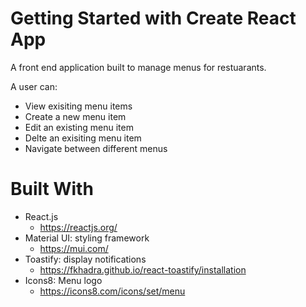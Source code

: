 # Getting Started with Create React App
A front end application built to manage menus for restuarants. 

A user can:
- View exisiting menu items
- Create a new menu item
- Edit an existing menu item
- Delte an exisiting menu item
- Navigate between different menus

# Built With

- React.js 
    - https://reactjs.org/
- Material UI: styling framework 
    - https://mui.com/
- Toastify: display notifications
    - https://fkhadra.github.io/react-toastify/installation
- Icons8: Menu logo
    - https://icons8.com/icons/set/menu 